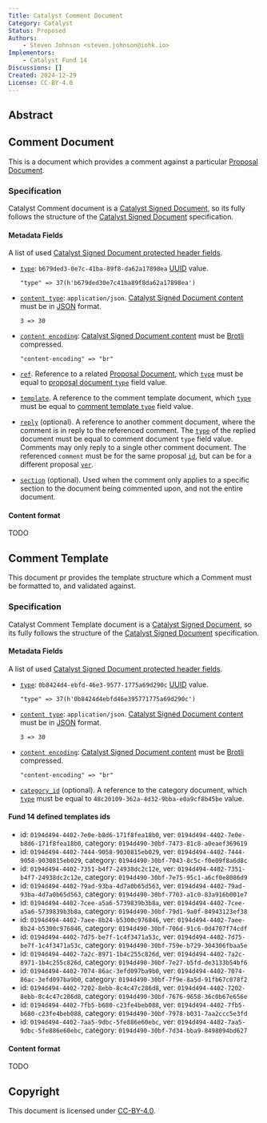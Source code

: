 ```yaml
---
Title: Catalyst Comment Document
Category: Catalyst
Status: Proposed
Authors:
    - Steven Johnson <steven.johnson@iohk.io>
Implementors:
    - Catalyst Fund 14
Discussions: []
Created: 2024-12-29
License: CC-BY-4.0
---
```


## Abstract

## Comment Document

This is a document which provides a comment against a particular [Proposal Document].

### Specification

Catalyst Comment document is a [Catalyst Signed Document],
so its fully follows the structure of the [Catalyst Signed Document] specification.

#### Metadata Fields

A list of used [Catalyst Signed Document protected header fields](./../signed_doc/spec.md#signed-object-fields).

* [`type`](./../signed_doc/spec.md#type): `b679ded3-0e7c-41ba-89f8-da62a17898ea` [UUID] value.

  ```CDDL
  "type" => 37(h'b679ded30e7c41ba89f8da62a17898ea')
  ```

* [`content type`](./../signed_doc/spec.md#content-type): `application/json`.
  [Catalyst Signed Document content] must be in [JSON] format.

  ```CDDL
  3 => 30
  ```

* [`content encoding`](./../signed_doc/spec.md#content-encoding-optional):
  [Catalyst Signed Document content] must be [Brotli] compressed.

  ```CDDL
  "content-encoding" => "br"
  ```

* [`ref`](./../signed_doc/metadata.md#ref-document-reference).
  Reference to a related [Proposal Document],
  which [`type`](./../signed_doc/spec.md#type) must be equal to
  [proposal document `type`][Proposal Document] field value.

* [`template`](./../signed_doc/metadata.md#ref-document-reference).
  A reference to the comment template document,
  which [`type`](./../signed_doc/spec.md#type) must be equal to
  [comment template `type`](#comment-template) field value.

* [`reply`](./../signed_doc/metadata.md#reply-reply-reference) (optional).
  A reference to another comment document,
  where the comment is in reply to the referenced comment.
  The [`type`](./../signed_doc/spec.md#type) of the replied document
  must be equal to comment document `type` field value.
  Comments may only reply to a single other comment document.
  The referenced `comment` must be for the same proposal [`id`](./../signed_doc/spec.md#id),
  but can be for a different proposal [`ver`](./../signed_doc/spec.md#ver).

* [`section`](./../signed_doc/metadata.md#section-section-reference) (optional).
  Used when the comment only applies to a specific section to the document being commented upon,
  and not the entire document.

#### Content format

TODO

## Comment Template

This document pr provides the template structure which a Comment must be formatted to, and validated against.

### Specification

Catalyst Comment Template document is a [Catalyst Signed Document],
so its fully follows the structure of the [Catalyst Signed Document] specification.

#### Metadata Fields

A list of used [Catalyst Signed Document protected header fields](./../signed_doc/spec.md#signed-object-fields).

* [`type`](./../signed_doc/spec.md#type): `0b8424d4-ebfd-46e3-9577-1775a69d290c` [UUID] value.

  ```CDDL
  "type" => 37(h'0b8424d4ebfd46e395771775a69d290c')
  ```

* [`content type`](./../signed_doc/spec.md#content-type): `application/json`.
  [Catalyst Signed Document content] must be in [JSON] format.

  ```CDDL
  3 => 30
  ```

* [`content encoding`](./../signed_doc/spec.md#content-encoding-optional):
  [Catalyst Signed Document content] must be [Brotli] compressed.

  ```CDDL
  "content-encoding" => "br"
  ```

* [`category_id`](./../signed_doc/metadata.md#category_id) (optional).
  A reference to the category document,
  which [`type`](./../signed_doc/spec.md#type) must be equal to
  `48c20109-362a-4d32-9bba-e0a9cf8b45be` value.

#### Fund 14 defined templates ids

* id: `0194d494-4402-7e0e-b8d6-171f8fea18b0`, ver: `0194d494-4402-7e0e-b8d6-171f8fea18b0`,
  category: `0194d490-30bf-7473-81c8-a0eaef369619`
* id: `0194d494-4402-7444-9058-9030815eb029`, ver: `0194d494-4402-7444-9058-9030815eb029`,
  category: `0194d490-30bf-7043-8c5c-f0e09f8a6d8c`
* id: `0194d494-4402-7351-b4f7-24938dc2c12e`, ver: `0194d494-4402-7351-b4f7-24938dc2c12e`,
  category: `0194d490-30bf-7e75-95c1-a6cf0e8086d9`
* id: `0194d494-4402-79ad-93ba-4d7a0b65d563`, ver: `0194d494-4402-79ad-93ba-4d7a0b65d563`,
  category: `0194d490-30bf-7703-a1c0-83a916b001e7`
* id: `0194d494-4402-7cee-a5a6-5739839b3b8a`, ver: `0194d494-4402-7cee-a5a6-5739839b3b8a`,
  category: `0194d490-30bf-79d1-9a0f-84943123ef38`
* id: `0194d494-4402-7aee-8b24-b5300c976846`, ver: `0194d494-4402-7aee-8b24-b5300c976846`,
  category: `0194d490-30bf-706d-91c6-0d4707f74cdf`
* id: `0194d494-4402-7d75-be7f-1c4f3471a53c`, ver: `0194d494-4402-7d75-be7f-1c4f3471a53c`,
  category: `0194d490-30bf-759e-b729-304306fbaa5e`
* id: `0194d494-4402-7a2c-8971-1b4c255c826d`, ver: `0194d494-4402-7a2c-8971-1b4c255c826d`,
  category: `0194d490-30bf-7e27-b5fd-de3133b54bf6`
* id: `0194d494-4402-7074-86ac-3efd097ba9b0`, ver: `0194d494-4402-7074-86ac-3efd097ba9b0`,
  category: `0194d490-30bf-7f9e-8a5d-91fb67c078f2`
* id: `0194d494-4402-7202-8ebb-8c4c47c286d8`, ver: `0194d494-4402-7202-8ebb-8c4c47c286d8`,
  category: `0194d490-30bf-7676-9658-36c0b67e656e`
* id: `0194d494-4402-7fb5-b680-c23fe4beb088`, ver: `0194d494-4402-7fb5-b680-c23fe4beb088`,
  category: `0194d490-30bf-7978-b031-7aa2ccc5e3fd`
* id: `0194d494-4402-7aa5-9dbc-5fe886e60ebc`, ver: `0194d494-4402-7aa5-9dbc-5fe886e60ebc`,
  category: `0194d490-30bf-7d34-bba9-8498094bd627`

#### Content format

TODO

## Copyright

This document is licensed under [CC-BY-4.0](https://creativecommons.org/licenses/by/4.0/legalcode).

[Catalyst Signed Document]: ./../signed_doc/spec.md
[Catalyst Signed Document content]: ./../signed_doc/spec.md#signed-object-content
[Proposal Document]: ./proposal.md
[Brotli]: https://datatracker.ietf.org/doc/html/rfc7932
[JSON]: https://datatracker.ietf.org/doc/html/rfc7159
[UUID]: https://www.rfc-editor.org/rfc/rfc9562.html
